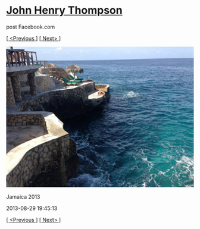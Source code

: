 # [John Henry Thompson](../README.md)
post Facebook.com

[[ <Previous ]](2013-08-29-40.md) [[ Next> ]](2013-08-29-42.md)

[![](../media/2013-08-29/Jamaica-2052.jpg)](../README.md)

Jamaica 2013

2013-08-29 19:45:13

[[ <Previous ]](2013-08-29-40.md) [[ Next> ]](2013-08-29-42.md)